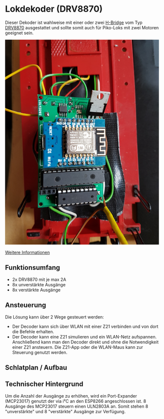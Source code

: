 # Lokdekoder (DRV8870)

Dieser Dekoder ist wahlweise mit einer oder zwei [H-Bridge](/Erklärungen/H-Bridge.md) vom Typ [DRV8870](http://www.ti.com/product/DRV8870) ausgestattet und sollte somit auch für Piko-Loks mit zwei Motoren geeignet sein.

![](../../img/Lokdekoder_DRV8870.jpg)

[Weitere Informationen](http://gartenbahn-45-mm.phpbb8.de/allgemein-f29/lok-akku-und-wlan-nahtlose-z21-integration-t8336-15.html#p105953)



## Funktionsumfang

* 2x DRV8870 mit je max 2A
* 8x unverstärkte Ausgänge
* 8x verstärkte Ausgänge


## Ansteuerung

Die Lösung kann über 2 Wege gesteuert werden:

* Der Decoder kann sich über WLAN mit einer Z21 verbinden und von dort die Befehle erhalten.
* Der Decoder kann eine Z21 simulieren und ein WLAN-Netz aufspannen.
   Anschließend kann man den Decoder direkt und ohne die Notwendigkeit einer Z21 ansteuern. Die Z21-App oder die WLAN-Maus kann zur Steuerung genutzt werden.

## Schlatplan / Aufbau
 
## Technischer Hintergrund

Um die Anzahl der Ausgänge zu erhöhen, wird ein Port-Expander (MCP23017) genutzt der via i²C an den ESP8266 angeschlossen ist. 8 Ausgänge des MCP23017 steuern einen ULN2803A an. Somit stehen 8 "unverstärkte" und 8 "verstärkte" Ausgänge zur Verfügung.
